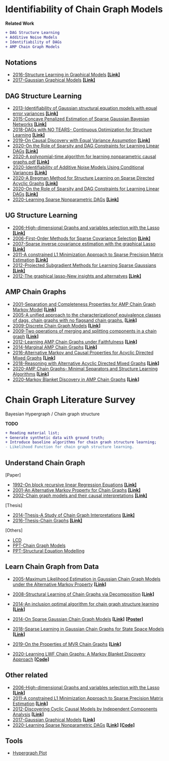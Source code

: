 # Identifiability of Chain Graph Models
**Related Work**
```diff
+ DAG Structure Learning
+ Additive Noise Models
+ Identifiability of DAGs
+ AMP Chain Graph Models 
```
## Notations
- [2016-Structure Learning in Graphical Models](Papers/2016-Structure%20Learning%20in%20Graphical%20Models.pdf) [**[Link]**](https://arxiv.org/abs/1606.02359)
- [2017-Gaussian Graphical Models](Papers/2017-Gaussian%20Graphical%20Models.pdf)  [**[Link]**](https://arxiv.org/pdf/1707.04345.pdf)


## DAG Structure Learning
- [2013-Identifiability of Gaussian structural equation models with equal error variances](Papers/2013-Identifiability%20of%20Gaussian%20structural%20equation%20models%20with%20equal%20error%20variances.pdf) [**[Link]**](https://arxiv.org/abs/1205.2536)
- [2015-Concave Penalized Estimation of Sparse Gaussian Bayesian Networks]() [**[Link]**](https://www.jmlr.org/papers/volume16/aragam15a/aragam15a.pdf)
- [2018-DAGs with NO TEARS- Continuous Optimization for Structure Learning](Papers/2018-DAGs%20with%20NO%20TEARS-%20Continuous%20Optimization%20for%20Structure%20Learning.pdf) [**[Link]**](https://arxiv.org/abs/1803.01422)
- [2019-On Causal Discovery with Equal Variance Assumption](Papers/2019-On%20Causal%20Discovery%20with%20Equal%20Variance%20Assumption.pdf) [**[Link]**](https://arxiv.org/abs/1807.03419)
- [2020-On the Role of Sparsity and DAG Constraints for Learning Linear DAGs](Papers/2020-On%20the%20Role%20of%20Sparsity%20and%20DAG%20Constraints%20for%20Learning%20Linear%20DAGs.pdf) [**[Link]**](https://neurips.cc/virtual/2020/public/poster_d04d42cdf14579cd294e5079e0745411.html)
- [2020-A polynomial-time algorithm for learning nonparametric causal graphs.pdf](Papers/2020-A%20polynomial-time%20algorithm%20for%20learning%20nonparametric%20causal%20graphs.pdf) [**[Link]**](https://arxiv.org/abs/2006.11970)
- [2020-Identifiability of Additive Noise Models Using Conditional Variances](Papers/2020-Identifiability%20of%20Additive%20Noise%20Models%20Using%20Conditional%20Variances.pdf)  [**[Link]**](https://jmlr.org/papers/v21/19-664.html)
- [2020-A Bregman Method for Structure Learning on Sparse Directed Acyclic Graphs](Papers/2020-A%20Bregman%20Method%20for%20Structure%20Learning%20on%20Sparse%20Directed%20Acyclic%20Graphs.pdf) [**[Link]**](https://arxiv.org/abs/2011.02764)
- [2020-On the Role of Sparsity and DAG Constraints for Learning Linear DAGs](Papers/2020-On%20the%20Role%20of%20Sparsity%20and%20DAG%20Constraints%20for%20Learning%20Linear%20DAGs.pdf) [**[Link]**](https://arxiv.org/abs/2006.10201)
- [2020-Learning Sparse Nonparametric DAGs](Papers/2020-Learning%20Sparse%20Nonparametric%20DAGs.pdf) [**[Link]**](http://proceedings.mlr.press/v108/zheng20a.html)


## UG Structure Learning
- [2006-High-dimensional Graphs and variables selection with the Lasso](Papers/2006-High-dimensional%20Graphs%20and%20variables%20selection%20with%20the%20Lasso.pdf) [**[Link]**](https://arxiv.org/pdf/math/0608017.pdf)
- [2006-First-Order Methods for Sparse Covariance Selection](Papers/2006-First-Order%20Methods%20for%20Sparse%20Covariance%20Selection.pdf) [**[Link]**](https://arxiv.org/abs/math/0609812)
- [2007-Sparse inverse covariance estimation with the graphical Lasso](Papers/2007-Sparse%20inverse%20covariance%20estimation%20with%20the%20graphical%20Lasso.pdf)  [**[Link]**](http://statweb.stanford.edu/~tibs/ftp/graph.pdf)
- [2011-A constrained L1 Minimization Approach to Sparse Precision Matrix Estimation]()  [**[Link]**](https://arxiv.org/abs/1102.2233)
- [2012-Projected Subgradient Methods for Learning Sparse Gaussians](Papers/2012-Projected%20Subgradient%20Methods%20for%20Learning%20Sparse%20Gaussians.pdf) [**[Link]**](https://arxiv.org/abs/1206.3249)
- [2012-The graphical lasso-New insights and alternatves](Papers/2012-The%20graphical%20lasso-New%20insights%20and%20alternatves.pdf)  [**[Link]**](https://arxiv.org/abs/1111.5479)


## AMP Chain Graphs
- [2001-Separation and Completeness Properties for AMP Chain Graph Markov Model](Papers/2001-Separation%20and%20Completeness%20Properties%20for%20AMP%20Chain%20Graph%20Markov%20Model.pdf) [**[Link]**](https://www.jstor.org/stable/2699950?seq=1#metadata_info_tab_contents)
- [2005-A unified approach to the characterizationof equivalence classes of dags, chain graphs with no flagsand chain graphs.](Papers/2005-A%20Unified%20Approach%20to%20the%20Characterization%20of%20Equivalence%20Classes%20of%20DAGs%2C%20Chain%20Graphs%20with%20no%20Flags%20and%20Chain%20Graphs.pdf)  [**[Link]**](https://onlinelibrary.wiley.com/doi/abs/10.1111/j.1467-9469.2005.00422.x)
- [2009-Discrete Chain Graph Models](Papers/2009-Discrete%20Chain%20Graph%20Models.pdf)  [**[Link]**](https://projecteuclid.org/download/pdfview_1/euclid.bj/1251463279)
- [2009-Two operations of merging and splitting components in a chain graph](Papers/2009-Two%20operations%20of%20merging%20and%20splitting%20components%20in%20a%20chain%20graph.pdf)  [**[Link]**](https://dml.cz/bitstream/handle/10338.dmlcz/140074/Kybernetika_45-2009-2_3.pdf)
- [2012-Learning AMP Chain Graphs under Faithfulness](Papers/2012-Learning%20AMP%20Chain%20Graphs%20under%20Faithfulness.pdf)  [**[Link]**](http://leo.ugr.es/pgm2012/submissions/pgm2012_submission_7.pdf)
- [2014-Marginal AMP Chain Graphs](Papers/2014-Marginal%20AMP%20Chain%20Graphs.pdf)   [**[Link]**](https://www.sciencedirect.com/science/article/pii/S0888613X14000498)
- [2016-Alternative Markov and Causal Properties for Acyclic Directed Mixed Graphs](Papers/2016-Alternative%20Markov%20and%20Causal%20Properties%20for%20Acyclic%20Directed%20Mixed%20Graphs.pdf)  [**[Link]**](https://arxiv.org/pdf/1511.05835.pdf) 
- [2018-Reasoning with Alternative Acyclic Directed Mixed Graphs](Papers/2018-Reasoning%20with%20Alternative%20Acyclic%20Directed%20Mixed%20Graphs.pdf)  [**[Link]**](https://link.springer.com/article/10.1007/s41237-018-0051-2)
- [2020-AMP Chain Graphs- Minimal Separators and Structure Learning Algorithms](Papers/2020-AMP%20Chain%20Graphs-%20Minimal%20Separators%20and%20Structure%20Learning%20Algorithms.pdf)  [**[Link]**](https://www.jair.org/index.php/jair/article/view/12101)
- [2020-Markov Blanket Discovery in AMP Chain Graphs](Papers/2020-Markov%20Blanket%20Discovery%20in%20AMP%20Chain%20Graphs.pdf)  [**[Link]**](https://cse.sc.edu/~javidian/Notes_Presentations/PGM2020_AMPCGs.pdf)

# Chain Graph Literature Survey
Bayesian Hypergraph / Chain graph structure 


**TODO**
```diff
+ Reading material list;
+ Generate synthetic data with ground truth;
+ Introduce baseline algorithms for chain graoh structure learning;
- Likelihood Function for chain graph structure learning.
```

## Understand Chain Graph
[Paper]
- [1992-On block recursive linear Regression Equations](Papers/1992-On%20block%20recursive%20linear%20Regression%20Equations.pdf) [**[Link]**](https://www.jstor.org/stable/43601443?seq=1)
- [2001-An Alternative Markov Property for Chain Graphs](Papers/2001-An%20Alternative%20Markov%20Property%20for%20Chain%20Graphs.pdf) [**[Link]**](https://arxiv.org/abs/1302.3553)
- [2002-Chain graph models and their causal interpretations](Papers/2002-Chain%20graph%20models%20and%20their%20causal%20interpretations.pdf) [**[Link]**](https://rss.onlinelibrary.wiley.com/doi/full/10.1111/1467-9868.00340)

[Thesis]
- [2014-Thesis-A Study of Chain Graph Interpretations](Papers/2014-Thesis-A%20Study%20of%20Chain%20Graph%20Interpretations.pdf) [**[Link]**](https://www.diva-portal.org/smash/get/diva2:706317/FULLTEXT02.pdf)
- [2016-Thesis-Chain Graphs](Papers/2016-Thesis-Chain%20Graphs.pdf) [**[Link]**](https://liu.diva-portal.org/smash/get/diva2:910177/FULLTEXT01.pdf)

[Others]
- [LCD](Papers/lcd.pdf)
- [PPT-Chain Graph Models](Papers/PPT-Chain%20Graph%20Models.pdf)
- [PPT-Structural Equation Modelling](Papers/PPT-SEM.pdf)


## Learn Chain Graph from Data
- [2005-Maximum Likelihood Estimation in Gaussian Chain Graph Models under the Alternative Markov Property](Papers/2005-Maximum%20Likelihood%20Estimation%20in%20Gaussian%20Chain%20Graph%20Models%20under%20the%20Alternative%20Markov%20Property.pdf) [**[Link]**](https://arxiv.org/abs/math/0508266)

- [2008-Structural Learning of Chain Graphs via Decomposition](Papers/2008-Structural%20Learning%20of%20Chain%20Graphs%20via%20Decomposition.pdf) [**[Link]**](https://www.jmlr.org/papers/volume9/ma08a/ma08a.pdf)
- [2014-An inclusion optimal algorithm for chain graph structure learning](Papers/2014-An%20inclusion%20optimal%20algorithm%20for%20chain%20graph%20structure%20learning.pdf) [**[Link]**](http://proceedings.mlr.press/v33/pena14.html)
- [2014-On Sparse Gaussian Chain Graph Models](Papers/2014-On%20Sparse%20Gaussian%20Chain%20Graph%20Models.pdf) [**[Link]**](https://papers.nips.cc/paper/5320-on-sparse-gaussian-chain-graph-models) [**[Poster]**](http://calvinmccarter.com/papers/chaingraph-poster.pdf)
- [2018-Sparse Learning in Gaussian Chain Graphs for State Space Models](Papers/2018-Sparse%20Learning%20in%20Gaussian%20Chain%20Graphs%20for%20State%20Space%20Models.pdf) [**[Link]**](http://proceedings.mlr.press/v72/petersen18a.html)
- [2019-On the Properties of MVR Chain Graphs](Papers/2019-On%20the%20Properties%20of%20MVR%20Chain%20Graphs.pdf) [**[Link]**](https://arxiv.org/abs/1803.04262)

- [2020-Learning LWF Chain Graphs: A Markov Blanket Discovery Approach](https://arxiv.org/abs/2006.00970) [**[Code]**](https://github.com/majavid/MbLWF2020)

## Other related
- [2006-High-dimensional Graphs and variables selection with the Lasso](Papers/2006-High-dimensional%20Graphs%20and%20variables%20selection%20with%20the%20Lasso.pdf) [**[Link]**](https://projecteuclid.org/euclid.aos/1152540754)
- [2011-A constrained L1 Minimization Approach to Sparse Precision Matrix Estimation](Papers/2011-A%20constrained%20L1%20Minimization%20Approach%20to%20Sparse%20Precision%20Matrix%20Estimation.pdf) [**[Link]**](https://amstat.tandfonline.com/doi/abs/10.1198/jasa.2011.tm10155)
- [2012-Discovering Cyclic Causal Models by Independent Components Analysis](Papers/2012-Discovering%20Cyclic%20Causal%20Models%20by%20Independent%20Components%20Analysis.pdf) [**[Link]**](https://arxiv.org/abs/1206.3273)
- [2017-Gaussian Graphical Models](Papers/2017-Gaussian%20Graphical%20Models.pdf) [**[Link]**](https://arxiv.org/pdf/1707.04345.pdf)
- [2020-Learning Sparse Nonparametric DAGs](Papers/2020-AISTATS-Learning%20Sparse%20Nonparametric%20DAGs.pdf) [**[Link]**](http://proceedings.mlr.press/v108/zheng20a/zheng20a.pdf) [**[Code]**](https://github.com/xunzheng/notears)


## Tools
- [Hypergraph Plot](https://resources.wolframcloud.com/FunctionRepository/resources/HypergraphPlot)

